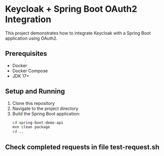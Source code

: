 # Keycloak + Spring Boot OAuth2 Integration

This project demonstrates how to integrate Keycloak with a Spring Boot application using OAuth2.

## Prerequisites

- Docker
- Docker Compose
- JDK 17+

## Setup and Running

1. Clone this repository
2. Navigate to the project directory
3. Build the Spring Boot application:
   ```bash
   cd spring-boot-demo-api
   mvn clean package
   cd ..

## Check completed requests in file test-request.sh

